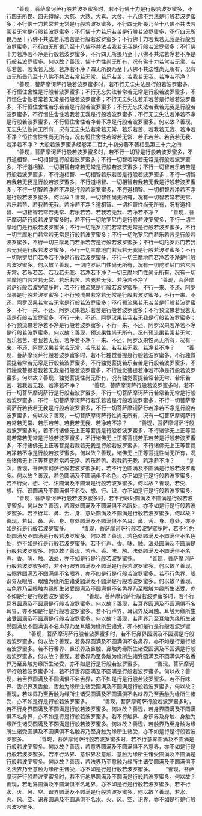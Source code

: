 <!-- { "loadSidebar": true } -->
　　“善现，菩萨摩诃萨行般若波罗蜜多时，若不行佛十力是行般若波罗蜜多，不行四无所畏、四无碍解、大慈、大悲、大喜、大舍、十八佛不共法是行般若波罗蜜多；不行佛十力若常若无常是行般若波罗蜜多，不行四无所畏乃至十八佛不共法若常若无常是行般若波罗蜜多；不行佛十力若乐若苦是行般若波罗蜜多，不行四无所畏乃至十八佛不共法若乐若苦是行般若波罗蜜多；不行佛十力若我若无我是行般若波罗蜜多，不行四无所畏乃至十八佛不共法若我若无我是行般若波罗蜜多；不行佛十力若净若不净是行般若波罗蜜多，不行四无所畏乃至十八佛不共法若净若不净是行般若波罗蜜多。何以故？善现，佛十力性尚无所有，况有佛十力若常若无常、若乐若苦、若我若无我、若净若不净？四无所畏乃至十八佛不共法性尚无所有，况有四无所畏乃至十八佛不共法若常若无常、若乐若苦、若我若无我、若净若不净？
　　“善现，菩萨摩诃萨行般若波罗蜜多时，若不行无忘失法是行般若波罗蜜多，不行恒住舍性是行般若波罗蜜多；不行无忘失法若常若无常是行般若波罗蜜多，不行恒住舍性若常若无常是行般若波罗蜜多；不行无忘失法若乐若苦是行般若波罗蜜多，不行恒住舍性若乐若苦是行般若波罗蜜多；不行无忘失法若我若无我是行般若波罗蜜多，不行恒住舍性若我若无我是行般若波罗蜜多；不行无忘失法若净若不净是行般若波罗蜜多，不行恒住舍性若净若不净是行般若波罗蜜多。何以故？善现，无忘失法性尚无所有，况有无忘失法若常若无常、若乐若苦、若我若无我、若净若不净？恒住舍性性尚无所有，况有恒住舍性若常若无常、若乐若苦、若我若无我、若净若不净？
大般若波罗蜜多经卷第二百九十初分著不著相品第三十六之四
　　“善现，菩萨摩诃萨行般若波罗蜜多时，若不行一切智是行般若波罗蜜多，不行道相智、一切相智是行般若波罗蜜多；不行一切智若常若无常是行般若波罗蜜多，不行道相智、一切相智若常若无常是行般若波罗蜜多；不行一切智若乐若苦是行般若波罗蜜多，不行道相智、一切相智若乐若苦是行般若波罗蜜多；不行一切智若我若无我是行般若波罗蜜多，不行道相智、一切相智若我若无我是行般若波罗蜜多；不行一切智若净若不净是行般若波罗蜜多，不行道相智、一切相智若净若不净是行般若波罗蜜多。何以故？善现，一切智性尚无所有，况有一切智若常若无常、若乐若苦、若我若无我、若净若不净？道相智、一切相智性尚无所有，况有道相智、一切相智若常若无常、若乐若苦、若我若无我、若净若不净？
　　“善现，菩萨摩诃萨行般若波罗蜜多时，若不行一切陀罗尼门是行般若波罗蜜多，不行一切三摩地门是行般若波罗蜜多；不行一切陀罗尼门若常若无常是行般若波罗蜜多，不行一切三摩地门若常若无常是行般若波罗蜜多；不行一切陀罗尼门若乐若苦是行般若波罗蜜多，不行一切三摩地门若乐若苦是行般若波罗蜜多；不行一切陀罗尼门若我若无我是行般若波罗蜜多，不行一切三摩地门若我若无我是行般若波罗蜜多；不行一切陀罗尼门若净若不净是行般若波罗蜜多，不行一切三摩地门若净若不净是行般若波罗蜜多。何以故？善现，一切陀罗尼门性尚无所有，况有一切陀罗尼门若常若无常、若乐若苦、若我若无我、若净若不净？一切三摩地门性尚无所有，况有一切三摩地门若常若无常、若乐若苦、若我若无我、若净若不净？
　　“善现，菩萨摩诃萨行般若波罗蜜多时，若不行预流果是行般若波罗蜜多，不行一来、不还、阿罗汉果是行般若波罗蜜多；不行预流果若常若无常是行般若波罗蜜多，不行一来、不还、阿罗汉果若常若无常是行般若波罗蜜多；不行预流果若乐若苦是行般若波罗蜜多，不行一来、不还、阿罗汉果若乐若苦是行般若波罗蜜多；不行预流果若我若无我是行般若波罗蜜多，不行一来、不还、阿罗汉果若我若无我是行般若波罗蜜多；不行预流果若净若不净是行般若波罗蜜多，不行一来、不还、阿罗汉果若净若不净是行般若波罗蜜多。何以故？善现，预流果性尚无所有，况有预流果若常若无常、若乐若苦、若我若无我、若净若不净？一来、不还、阿罗汉果性尚无所有，况有一来、不还、阿罗汉果若常若无常、若乐若苦、若我若无我、若净若不净？
　　“善现，菩萨摩诃萨行般若波罗蜜多时，若不行独觉菩提是行般若波罗蜜多，不行独觉菩提若常若无常是行般若波罗蜜多，不行独觉菩提若乐若苦是行般若波罗蜜多，不行独觉菩提若我若无我是行般若波罗蜜多，不行独觉菩提若净若不净是行般若波罗蜜多。何以故？善现，独觉菩提性尚无所有，况有独觉菩提若常若无常、若乐若苦、若我若无我、若净若不净？
　　“善现，菩萨摩诃萨行般若波罗蜜多时，若不行一切菩萨摩诃萨行是行般若波罗蜜多，不行一切菩萨摩诃萨行若常若无常是行般若波罗蜜多，不行一切菩萨摩诃萨行若乐若苦是行般若波罗蜜多，不行一切菩萨摩诃萨行若我若无我是行般若波罗蜜多，不行一切菩萨摩诃萨行若净若不净是行般若波罗蜜多。何以故？善现，一切菩萨摩诃萨行性尚无所有，况有一切菩萨摩诃萨行若常若无常、若乐若苦、若我若无我、若净若不净？
　　“善现，菩萨摩诃萨行般若波罗蜜多时，若不行诸佛无上正等菩提是行般若波罗蜜多，不行诸佛无上正等菩提若常若无常是行般若波罗蜜多，不行诸佛无上正等菩提若乐若苦是行般若波罗蜜多，不行诸佛无上正等菩提若我若无我是行般若波罗蜜多，不行诸佛无上正等菩提若净若不净是行般若波罗蜜多。何以故？善现，诸佛无上正等菩提性尚无所有，况有诸佛无上正等菩提若常若无常、若乐若苦、若我若无我、若净若不净？
　　“复次，善现，菩萨摩诃萨行般若波罗蜜多时，若不行色圆满及不圆满是行般若波罗蜜多。何以故？善现，若色圆满及不圆满俱不名色，亦不如是行是行般若波罗蜜多。若不行受、想、行、识圆满及不圆满是行般若波罗蜜多。何以故？善现，若受、想、行、识圆满及不圆满俱不名受、想、行、识，亦不如是行是行般若波罗蜜多。
　　“善现，菩萨摩诃萨行般若波罗蜜多时，若不行眼处圆满及不圆满是行般若波罗蜜多。何以故？善现，若眼处圆满及不圆满俱不名眼处，亦不如是行是行般若波罗蜜多。若不行耳、鼻、舌、身、意处圆满及不圆满是行般若波罗蜜多。何以故？善现，若耳、鼻、舌、身、意处圆满及不圆满俱不名耳、鼻、舌、身、意处，亦不如是行是行般若波罗蜜多。
　　“善现，菩萨摩诃萨行般若波罗蜜多时，若不行色处圆满及不圆满是行般若波罗蜜多。何以故？善现，若色处圆满及不圆满俱不名色处，亦不如是行是行般若波罗蜜多。若不行声、香、味、触、法处圆满及不圆满是行般若波罗蜜多。何以故？善现，若声、香、味、触、法处圆满及不圆满俱不名声、香、味、触、法处，亦不如是行是行般若波罗蜜多。
　　“善现，菩萨摩诃萨行般若波罗蜜多时，若不行眼界圆满及不圆满是行般若波罗蜜多。何以故？善现，若眼界圆满及不圆满俱不名眼界，亦不如是行是行般若波罗蜜多。若不行色界、眼识界及眼触、眼触为缘所生诸受圆满及不圆满是行般若波罗蜜多。何以故？善现，若色界乃至眼触为缘所生诸受圆满及不圆满俱不名色界乃至眼触为缘所生诸受，亦不如是行是行般若波罗蜜多。
　　“善现，菩萨摩诃萨行般若波罗蜜多时，若不行耳界圆满及不圆满是行般若波罗蜜多。何以故？善现，若耳界圆满及不圆满俱不名耳界，亦不如是行是行般若波罗蜜多。若不行声界、耳识界及耳触、耳触为缘所生诸受圆满及不圆满是行般若波罗蜜多。何以故？善现，若声界乃至耳触为缘所生诸受圆满及不圆满俱不名声界乃至耳触为缘所生诸受，亦不如是行是行般若波罗蜜多。
　　“善现，菩萨摩诃萨行般若波罗蜜多时，若不行鼻界圆满及不圆满是行般若波罗蜜多。何以故？善现，若鼻界圆满及不圆满俱不名鼻界，亦不如是行是行般若波罗蜜多。若不行香界、鼻识界及鼻触、鼻触为缘所生诸受圆满及不圆满是行般若波罗蜜多。何以故？善现，若香界乃至鼻触为缘所生诸受圆满及不圆满俱不名香界乃至鼻触为缘所生诸受，亦不如是行是行般若波罗蜜多。
　　“善现，菩萨摩诃萨行般若波罗蜜多时，若不行舌界圆满及不圆满是行般若波罗蜜多。何以故？善现，若舌界圆满及不圆满俱不名舌界，亦不如是行是行般若波罗蜜多。若不行味界、舌识界及舌触、舌触为缘所生诸受圆满及不圆满是行般若波罗蜜多。何以故？善现，若味界乃至舌触为缘所生诸受圆满及不圆满俱不名味界乃至舌触为缘所生诸受，亦不如是行是行般若波罗蜜多。
　　“善现，菩萨摩诃萨行般若波罗蜜多时，若不行身界圆满及不圆满是行般若波罗蜜多。何以故？善现，若身界圆满及不圆满俱不名身界，亦不如是行是行般若波罗蜜多。若不行触界、身识界及身触、身触为缘所生诸受圆满及不圆满是行般若波罗蜜多。何以故？善现，若触界乃至身触为缘所生诸受圆满及不圆满俱不名触界乃至身触为缘所生诸受，亦不如是行是行般若波罗蜜多。
　　“善现，菩萨摩诃萨行般若波罗蜜多时，若不行意界圆满及不圆满是行般若波罗蜜多。何以故？善现，若意界圆满及不圆满俱不名意界，亦不如是行是行般若波罗蜜多。若不行法界、意识界及意触、意触为缘所生诸受圆满及不圆满是行般若波罗蜜多。何以故？善现，若法界乃至意触为缘所生诸受圆满及不圆满俱不名法界乃至意触为缘所生诸受，亦不如是行是行般若波罗蜜多。
　　“善现，菩萨摩诃萨行般若波罗蜜多时，若不行地界圆满及不圆满是行般若波罗蜜多。何以故？善现，若地界圆满及不圆满俱不名地界，亦不如是行是行般若波罗蜜多。若不行水、火、风、空、识界圆满及不圆满是行般若波罗蜜多。何以故？善现，若水、火、风、空、识界圆满及不圆满俱不名水、火、风、空、识界，亦不如是行是行般若波罗蜜多。
